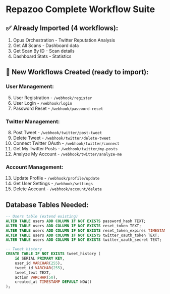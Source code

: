 # Repazoo Complete Workflow Suite

## ✅ Already Imported (4 workflows):
1. Opus Orchestration - Twitter Reputation Analysis
2. Get All Scans - Dashboard data
3. Get Scan By ID - Scan details  
4. Dashboard Stats - Statistics

## 🔄 New Workflows Created (ready to import):

### User Management:
5. User Registration - `/webhook/register`
6. User Login - `/webhook/login`
7. Password Reset - `/webhook/password-reset`

### Twitter Management:
8. Post Tweet - `/webhook/twitter/post-tweet`
9. Delete Tweet - `/webhook/twitter/delete-tweet`
10. Connect Twitter OAuth - `/webhook/twitter/connect`
11. Get My Twitter Posts - `/webhook/twitter/my-posts`
12. Analyze My Account - `/webhook/twitter/analyze-me`

### Account Management:
13. Update Profile - `/webhook/profile/update`
14. Get User Settings - `/webhook/settings`
15. Delete Account - `/webhook/account/delete`

## Database Tables Needed:

```sql
-- Users table (extend existing)
ALTER TABLE users ADD COLUMN IF NOT EXISTS password_hash TEXT;
ALTER TABLE users ADD COLUMN IF NOT EXISTS reset_token TEXT;
ALTER TABLE users ADD COLUMN IF NOT EXISTS reset_token_expires TIMESTAMP;
ALTER TABLE users ADD COLUMN IF NOT EXISTS twitter_oauth_token TEXT;
ALTER TABLE users ADD COLUMN IF NOT EXISTS twitter_oauth_secret TEXT;

-- Tweet history
CREATE TABLE IF NOT EXISTS tweet_history (
    id SERIAL PRIMARY KEY,
    user_id VARCHAR(255),
    tweet_id VARCHAR(255),
    tweet_text TEXT,
    action VARCHAR(50),
    created_at TIMESTAMP DEFAULT NOW()
);
```

